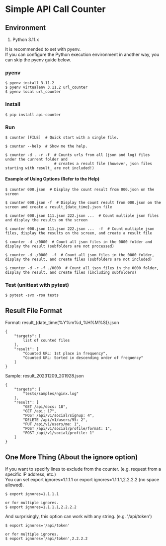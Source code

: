 # Simple API Call Counter

## Environment
1. Python 3.11.x

It is recommended to set with pyenv.
<br>If you can configure the Python execution environment in another way, you can skip the pyenv guide below.

### pyenv

~~~shell
$ pyenv install 3.11.2
$ pyenv virtualenv 3.11.2 url_counter
$ pyenv local url_counter
~~~

### Install

~~~shell
$ pip install api-counter
~~~

### Run

~~~shell
$ counter [FILE]  # Quick start with a single file.
~~~

~~~shell
$ counter --help  # Show me the help.

$ counter -d . -r -f  # Counts urls from all (json and log) files under the current folder and 
                      # creates a result file (however, json files starting with result_ are not included!)
~~~

#### Example of Using Options (Refer to the Help)
~~~shell
$ counter 000.json  # Display the count result from 000.json on the screen

$ counter 000.json -f  # Display the count result from 000.json on the screen and create a result_{date_time}.json file

$ counter 000.json 111.json 222.json ...  # Count multiple json files and display the results on the screen

$ counter 000.json 111.json 222.json ...  -f  # Count multiple json files, display the results on the screen, and create a result file

$ counter -d ./0000  # Count all json files in the 0000 folder and display the result (subfolders are not processed)

$ counter -d ./0000  -f  # Count all json files in the 0000 folder, display the result, and create files (subfolders are not included)

$ counter -d -r -f ./0000  # Count all json files in the 0000 folder, display the result, and create files (including subfolders)
~~~

### Test (unittest with pytest)

~~~shell
$ pytest -svx -rsa tests
~~~

## Result File Format

Format: result_{date_time(%Y%m%d_%H%M%S)}.json
~~~jsonc
{
    "targets": [ 
        list of counted files 
    ],
    "result": [
        "Counted URL: 1st place in frequency",
        "Counted URL: Sorted in descending order of frequency"
    ]
}
~~~
Sample: result_20231209_201928.json
~~~jsonc
{
    "targets": [
        "tests/samples/nginx.log"
    ],
    "result": [
        "GET /api/docs: 18",
        "GET /api: 17",
        "POST /api/v1/social/signup: 4",
        "DELETE /api/v1/users/95: 2",
        "PUT /api/v1/users/me: 1",
        "POST /api/v1/social/profile/format: 1",
        "POST /api/v1/social/profile: 1"
    ]
}
~~~

## One More Thing (About the ignore option)
If you want to specify lines to exclude from the counter. (e.g. request from a specific IP address, etc.)
<br>You can set export ignores=1.1.1.1 or export ignores=1.1.1.1,2.2.2.2 (no space allowed).

~~~shell
$ export ignores=1.1.1.1

or for multiple ignores.
$ export ignores=1.1.1.1,2.2.2.2
~~~

And surprisingly, this option can work with any string. (e.g. '/api/token')
~~~shell
$ export ignores='/api/token'

or for multiple ignores.
$ export ignores='/api/token',2.2.2.2
~~~

